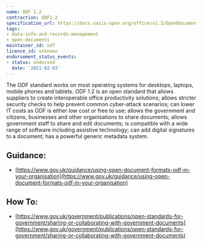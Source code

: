 ```yaml
---
name: ODF 1.2
contraction: ODF1.2
specification_url: https://docs.oasis-open.org/office/v1.2/OpenDocument-v1.2.html
tags:
- data-info-and-records-management
- open-documents
maintainer_id: odf 
licence_id: unknown
endorsement_status_events: 
- status: endorsed 
  date: '2021-02-02'
---
```




The ODF standard works on most operating systems for desktops, laptops, mobile phones and tablets. ODF 1.2 is an open standard that allows suppliers to create interoperable office productivity solutions; allows stricter security checks to help prevent common cyber-attack scenarios; can lower IT costs as ODF is either low cost or free to use; allows the government and citizens, businesses and other organisations to share documents; allows government staff to share and edit documents; is compatible with a wide range of software including assistive technology; can add digital signatures to a document; has a powerful generic metadata system.



## Guidance:
 - [https://www.gov.uk/guidance/using-open-document-formats-odf-in-your-organisation](https://www.gov.uk/guidance/using-open-document-formats-odf-in-your-organisation)

## How To:
 - [https://www.gov.uk/government/publications/open-standards-for-government/sharing-or-collaborating-with-government-documents](https://www.gov.uk/government/publications/open-standards-for-government/sharing-or-collaborating-with-government-documents)
